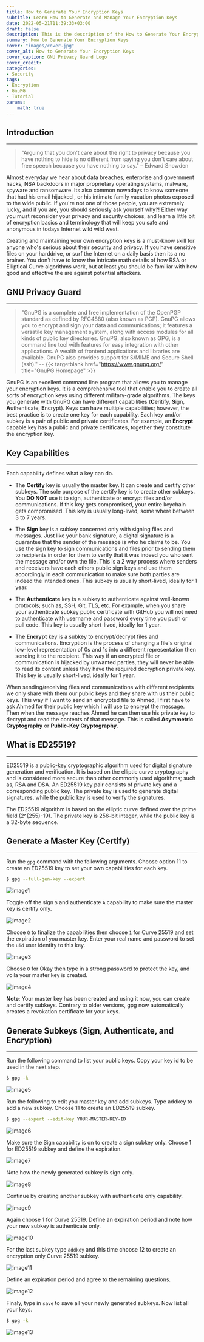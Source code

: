 ```yaml
---
title: How to Generate Your Encryption Keys
subtitle: Learn How to Generate and Manage Your Encryption Keys
date: 2022-05-21T11:39:33+03:00
draft: false
description: This is the description of the How to Generate Your Encryption Keys post
summary: How to Generate Your Encryption Keys
cover: "images/cover.jpg"
cover_alt: How to Generate Your Encryption Keys
cover_caption: GNU Privacy Guard Logo
cover_credit:
categories:
- Security
tags:
- Encryption
- GnuPG
- Tutorial
params:
    math: true
---
```


## Introduction
---
> "Arguing that you don't care about the right to privacy because you have
> nothing to hide is no different from saying you don't care about free speech
> because you have nothing to say." – Edward Snowden

Almost everyday we hear about data breaches, enterprise and government hacks,
NSA backdoors in major proprietary operating systems, malware, spyware and
ransomware. Its also common nowadays to know someone that had his email hijacked
, or his intimate family vacation photos exposed to the wide public. If you're
not one of those people, you are extremely lucky, and if you are, you should
seriously ask yourself why?! Either way you must reconsider your privacy and
security choices, and learn a little bit of encryption basics and terminology
that will keep you safe and anonymous in todays Internet wild wild west.

Creating and maintaining your own encryption keys is a must-know skill for
anyone who's serious about their security and privacy. If you have sensitive
files on your harddrive, or surf the Internet on a daily basis then its a no
brainer. You don't have to know the intricate math details of how RSA or
Elliptical Curve algorithms work, but at least you should be familiar with how
good and effective the are against potential attackers.

## GNU Privacy Guard
---
> "GnuPG is a complete and free implementation of the OpenPGP standard as
> defined by RFC4880 (also known as PGP). GnuPG allows you to encrypt and sign
> your data and communications; it features a versatile key management system,
> along with access modules for all kinds of public key directories. GnuPG, also
> known as GPG, is a command line tool with features for easy integration with
> other applications. A wealth of frontend applications and libraries are
> available. GnuPG also provides support for S/MIME and Secure Shell (ssh)." --
> {{< targetblank href="https://www.gnupg.org/" title="GnuPG Homepage" >}}

GnuPG is an excellent command line program that allows you to manage your
encryption keys. It is a comprehensive tool that enable you to create all sorts
of encryption keys using different military-grade algorithms. The keys you
generate with GnuPG can have different capabilities (**C**eritify, **S**ign,
**A**uthenticate, **E**ncrypt). Keys can have multiple capabilities; however,
the best practice is to create one key for each capability. Each key and/or
subkey is a pair of public and private certificates. For example, an **Encrypt**
capable key has a public and private certificates, together they constitute the
encryption key.

## Key Capabilities
---
Each capability defines what a key can do.

* The **Certify** key is usually the master key. It can create and certify other
    subkeys. The sole purpose of the certify key is to create other subkeys. You
    **DO NOT** use it to sign, authenticate or encrypt files and/or communications.
    If this key gets compromised, your entire keychain gets compromised. This
    key is usually long-lived, some where between 3 to 7 years.

* The **Sign** key is a subkey concerned only with signing files and messages.
    Just like your bank signature, a digital signature is a guarantee that the
    sender of the message is who he claims to be. You use the sign key to sign
    communications and files prior to sending them to recipients in order for
    them to verify that it was indeed you who sent the message and/or
    own the file. This is a 2 way process where senders and receivers have each
    others public sign keys and use them accordingly in each communication to
    make sure both parties are indeed the intended ones. This subkey is usually
    short-lived, ideally for 1 year.

* The **Authenticate** key is a subkey to authenticate against well-known
    protocols; such as, SSH, Git, TLS, etc. For example, when you share your
    authenticate subkey public certificate with GitHub you will not need to
    authenticate with username and password every time you push or pull code.
    This key is usually short-lived, ideally for 1 year.

* The **Encrypt** key is a subkey to encrypt/decrypt files and communications.
    Encryption is the process of changing a file's original low-level
    representation of 0s and 1s into a different representation then sending it
    to the recipient. This way if an encrypted file or communication is hijacked
    by unwanted parties, they will never be able to read its content unless they
    have the required decryption private key. This key is usually short-lived,
    ideally for 1 year.

When sending/receiving files and communications with different recipients we
only share with them our public keys and they share with us their public keys.
This way if I want to send an encrypted file to Ahmed, I first have to ask Ahmed
for their public key which I will use to encrypt the message. Then when the
message reaches Ahmed he can then use his private key to decrypt and read the
contents of that message. This is called **Asymmetric Cryptography** or
**Public-Key Cryptography**.

## What is ED25519?
---
ED25519 is a public-key cryptographic algorithm used for digital signature
generation and verification. It is based on the elliptic curve cryptography and
is considered more secure than other commonly used algorithms; such as, RSA and
DSA. An ED25519 key pair consists of private key and a corresponding public key.
The private key is used to generate digital signatures, while the public key is
used to verify the signatures.

The ED25519 algorithm is based on the elliptic curve defined over the prime
field \(2^{255}-19\). The private key is 256-bit integer, while the public key
is a 32-byte sequence.

## Generate a Master Key (Certify)
---
Run the `gpg` command with the following arguments. Choose option 11 to
create an ED25519 key to set your own capabilities for each key.

```bash
$ gpg --full-gen-key --expert
```
![image1](images/2022-05-21_01-25.png)

Toggle off the sign `S` and authenticate `A` capability to make sure the master
key is certify only.

![image2](images/2022-05-21_01-32.png)

Choose `Q` to finalize the capabilities then choose `1` for Curve 25519 and set
the expiration of you master key. Enter your real name and password to set the
`uid` user identity to this key.

![image3](images/2022-05-21_01-37.png)

Choose `O` for Okay then type in a strong password to protect the key, and
voila your master key is created.

![image4](images/2022-05-21_01-39.png)

**Note**: Your master key has been created and using it now, you can create and
certify subkeys. Contrary to older versions, gpg now automatically creates a
revokation certificate for your keys.

## Generate Subkeys (Sign, Authenticate, and Encryption)
---
Run the following command to list your public keys. Copy your key id to be used
in the next step.

```bash
$ gpg -k
```
![image5](images/2022-05-21_02-43.png)

Run the following to edit you master key and add subkeys. Type addkey to add a
new subkey. Choose 11 to create an ED25519 subkey.

```bash
$ gpg --expert --edit-key YOUR-MASTER-KEY-ID
```
![image6](images/2022-05-21_02-45.png)

Make sure the Sign capability is on to create a sign subkey only. Choose 1 for
ED25519 subkey and define the expiration.

![image7](images/2022-05-21_02-49.png)

Note how the newly generated subkey is sign only.

![image8](images/2022-05-21_02-55.png)

Continue by creating another subkey with authenticate only capability.

![image9](images/2022-05-21_03-01.png)

Again choose 1 for Curve 25519. Define an expiration period and note how your
new subkey is authenticate only.

![image10](images/2022-05-21_03-07.png)

For the last subkey type `addkey` and this time choose 12 to create an
encryption only Curve 25519 subkey.

![image11](images/2022-05-21_03-23.png)

Define an expiration period and agree to the remaining questions.

![image12](images/2022-05-21_03-27.png)

Finaly, type in `save` to save all your newly generated subkeys. Now list all
your keys.

```bash
$ gpg -k
```
![image13](images/2022-05-21_03-30.png)
